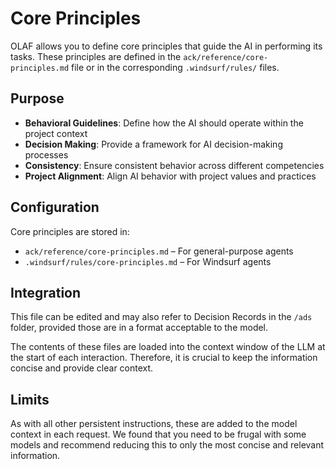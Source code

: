 # Core Principles

OLAF allows you to define core principles that guide the AI in performing its tasks. These principles are defined in the `ack/reference/core-principles.md` file or in the corresponding `.windsurf/rules/` files.

## Purpose

- **Behavioral Guidelines**: Define how the AI should operate within the project context
- **Decision Making**: Provide a framework for AI decision-making processes
- **Consistency**: Ensure consistent behavior across different competencies
- **Project Alignment**: Align AI behavior with project values and practices

## Configuration

Core principles are stored in:
- `ack/reference/core-principles.md` – For general-purpose agents
- `.windsurf/rules/core-principles.md` – For Windsurf agents

## Integration

This file can be edited and may also refer to Decision Records in the `/ads` folder, provided those are in a format acceptable to the model.

The contents of these files are loaded into the context window of the LLM at the start of each interaction. Therefore, it is crucial to keep the information concise and provide clear context.

## Limits

As with all other persistent instructions, these are added to the model context in each request. We found that you need to be frugal with some models and recommend reducing this to only the most concise and relevant information.
